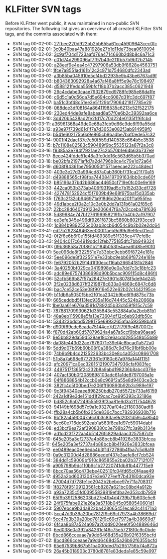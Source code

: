 # KLFitter SVN tags

Before KLFitter went public, it was maintained in non-public SVN repositories.
The following list gives an overview of all created KLFitter SVN tags, and the
commits associated with them:

* SVN tag 00-02-00: [27fbee220d922bb2bb655a61cc45909643cec0fc](https://www.github.com/KLFitter/KLFitter/commit/27fbee220d922bb2bb655a61cc45909643cec0fc)
* SVN tag 00-02-01: [3c0b40baa47a881928e27b1d11de73bea0610094](https://www.github.com/KLFitter/KLFitter/commit/3c0b40baa47a881928e27b1d11de73bea0610094)
* SVN tag 00-02-02: [3c9af704d1723aafd76a4714660b2d8b8c6a71c3](https://www.github.com/KLFitter/KLFitter/commit/3c9af704d1723aafd76a4714660b2d8b8c6a71c3)
* SVN tag 00-02-03: [c01d74d299096af7f97b43e211fb57b9b12b2145](https://www.github.com/KLFitter/KLFitter/commit/c01d74d299096af7f97b43e211fb57b9b12b2145)
* SVN tag 00-03-00: [a28eef9e4ea4c47297906a53db9f8628e4563751](https://www.github.com/KLFitter/KLFitter/commit/a28eef9e4ea4c47297906a53db9f8628e4563751)
* SVN tag 00-03-01: [1fce7a8551ad161b12c2c971d754680dfc2343ad](https://www.github.com/KLFitter/KLFitter/commit/1fce7a8551ad161b12c2c971d754680dfc2343ad)
* SVN tag 00-03-02: [a3b85ba045910e5cf4bd22935e9b43be6767ad9f](https://www.github.com/KLFitter/KLFitter/commit/a3b85ba045910e5cf4bd22935e9b43be6767ad9f)
* SVN tag 00-03-03: [b804363092928a4a67af48a8fff5e9e78c198497](https://www.github.com/KLFitter/KLFitter/commit/b804363092928a4a67af48a8fff5e9e78c198497)
* SVN tag 00-03-04: [d588121fedda559bfcf18b37b2acc385c0621948](https://www.github.com/KLFitter/KLFitter/commit/d588121fedda559bfcf18b37b2acc385c0621948)
* SVN tag 00-03-05: [29c4cdabe3caae7932879cd9788fc985e86da1fe](https://www.github.com/KLFitter/KLFitter/commit/29c4cdabe3caae7932879cd9788fc985e86da1fe)
* SVN tag 00-03-06: [c6d5c1a0d56da7d5e694cc6087d31fc3dc697f87](https://www.github.com/KLFitter/KLFitter/commit/c6d5c1a0d56da7d5e694cc6087d31fc3dc697f87)
* SVN tag 00-03-07: [ba51c3bf48c51ee3e51f29bf7906421817785e29](https://www.github.com/KLFitter/KLFitter/commit/ba51c3bf48c51ee3e51f29bf7906421817785e29)
* SVN tag 00-03-08: [068dce3df08164a8641198535c6213c52f522175](https://www.github.com/KLFitter/KLFitter/commit/068dce3df08164a8641198535c6213c52f522175)
* SVN tag 00-03-09: [230ed44de8afe8abaad8a57f0e6b2c39392aa6ce](https://www.github.com/KLFitter/KLFitter/commit/230ed44de8afe8abaad8a57f0e6b2c39392aa6ce)
* SVN tag 00-03-10: [3d420b5438ad2fe2fd17c70d224e0135f1f6fcbd](https://www.github.com/KLFitter/KLFitter/commit/3d420b5438ad2fe2fd17c70d224e0135f1f6fcbd)
* SVN tag 00-03-11: [a36961368a49de0e68a3fcb9d66c9dc6f99a55dd](https://www.github.com/KLFitter/KLFitter/commit/a36961368a49de0e68a3fcb9d66c9dc6f99a55dd)
* SVN tag 00-03-12: [a93e97f739d61d1f7a7d3653e082f3ab914959f0](https://www.github.com/KLFitter/KLFitter/commit/a93e97f739d61d1f7a7d3653e082f3ab914959f0)
* SVN tag 00-03-13: [b541e602175b6a9e865cb9badbe7baf0ede57c32](https://www.github.com/KLFitter/KLFitter/commit/b541e602175b6a9e865cb9badbe7baf0ede57c32)
* SVN tag 00-03-14: [9001f42dacf37e7c50f559d140538c664b5c3538](https://www.github.com/KLFitter/KLFitter/commit/9001f42dacf37e7c50f559d140538c664b5c3538)
* SVN tag 00-03-15: [b7c1108e02583c590489f9bc5535123a87f2a3c8](https://www.github.com/KLFitter/KLFitter/commit/b7c1108e02583c590489f9bc5535123a87f2a3c8)
* SVN tag 00-03-16: [f9385a3e794f7921ae27c2b570b1e64b63b737e9](https://www.github.com/KLFitter/KLFitter/commit/f9385a3e794f7921ae27c2b570b1e64b63b737e9)
* SVN tag 00-03-17: [8ece424fdde51e48a3fc0dd16c563d65b5b370ad](https://www.github.com/KLFitter/KLFitter/commit/8ece424fdde51e48a3fc0dd16c563d65b5b370ad)
* SVN tag 00-03-18: [be02bfa21971affd7a2d4796b8ce4c79e1d72a64](https://www.github.com/KLFitter/KLFitter/commit/be02bfa21971affd7a2d4796b8ce4c79e1d72a64)
* SVN tag 00-03-19: [d608f84361be7950050f1571aeecae222c48dec1](https://www.github.com/KLFitter/KLFitter/commit/d608f84361be7950050f1571aeecae222c48dec1)
* SVN tag 00-03-30: [403e3e27d3a994cd87a0ab360bf731ca21f70a15](https://www.github.com/KLFitter/KLFitter/commit/403e3e27d3a994cd87a0ab360bf731ca21f70a15)
* SVN tag 00-03-31: [d49888565cf98fba744084197091634bb0cde60f](https://www.github.com/KLFitter/KLFitter/commit/d49888565cf98fba744084197091634bb0cde60f)
* SVN tag 00-03-32: [b85196a37bd2b686ac44650cf719e0fc00e9e169](https://www.github.com/KLFitter/KLFitter/commit/b85196a37bd2b686ac44650cf719e0fc00e9e169)
* SVN tag 00-03-33: [442ca053b373ab406f9319ad5c7b152d33cdf728](https://www.github.com/KLFitter/KLFitter/commit/442ca053b373ab406f9319ad5c7b152d33cdf728)
* SVN tag 00-03-34: [427478152924cf5f7609b49e68f975ba15d335ab](https://www.github.com/KLFitter/KLFitter/commit/427478152924cf5f7609b49e68f975ba15d335ab)
* SVN tag 00-03-35: [f763c2f32cb946971a918d6d20ea201f1a955fea](https://www.github.com/KLFitter/KLFitter/commit/f763c2f32cb946971a918d6d20ea201f1a955fea)
* SVN tag 00-03-36: [49d1abce2f0a2c10c3e0b2dd7a131b61a02f85c6](https://www.github.com/KLFitter/KLFitter/commit/49d1abce2f0a2c10c3e0b2dd7a131b61a02f85c6)
* SVN tag 00-03-37: [22bc28d6407d9123e206647f6a7d2cceba78f636](https://www.github.com/KLFitter/KLFitter/commit/22bc28d6407d9123e206647f6a7d2cceba78f636)
* SVN tag 00-03-38: [5d89684e747bf2761969582191b7b40b2af97907](https://www.github.com/KLFitter/KLFitter/commit/5d89684e747bf2761969582191b7b40b2af97907)
* SVN tag 00-03-39: [ee3efe345e496df9261f873bc5860b802f93cce9](https://www.github.com/KLFitter/KLFitter/commit/ee3efe345e496df9261f873bc5860b802f93cce9)
* SVN tag 00-03-40: [1c884b9892525c00ab3ccb6d054c9b2b02e2dc64](https://www.github.com/KLFitter/KLFitter/commit/1c884b9892525c00ab3ccb6d054c9b2b02e2dc64)
* SVN tag 00-03-41: [edf7b292349463ee000f1aeb9d99d9e9fec01ec1](https://www.github.com/KLFitter/KLFitter/commit/edf7b292349463ee000f1aeb9d99d9e9fec01ec1)
* SVN tag 00-03-42: [0f2f6e6b6f0e155fd489389e51f335ce417cfd8c](https://www.github.com/KLFitter/KLFitter/commit/0f2f6e6b6f0e155fd489389e51f335ce417cfd8c)
* SVN tag 00-03-43: [9404c017c64919ddc12feb775185dfc7bb949324](https://www.github.com/KLFitter/KLFitter/commit/9404c017c64919ddc12feb775185dfc7bb949324)
* SVN tag 00-04-00: [09b36858a20f861b2184b053fe4aea6fd85e90f0](https://www.github.com/KLFitter/KLFitter/commit/09b36858a20f861b2184b053fe4aea6fd85e90f0)
* SVN tag 00-04-01: [5ee096de8f322551e7e33bbc9ebb69f8724e181e](https://www.github.com/KLFitter/KLFitter/commit/5ee096de8f322551e7e33bbc9ebb69f8724e181e)
* SVN tag 00-04-02: [5ee096de8f322551e7e33bbc9ebb69f8724e181e](https://www.github.com/KLFitter/KLFitter/commit/5ee096de8f322551e7e33bbc9ebb69f8724e181e)
* SVN tag 00-04-03: [fe6792052b2914d1f30eccf16ab26654f81b2846](https://www.github.com/KLFitter/KLFitter/commit/fe6792052b2914d1f30eccf16ab26654f81b2846)
* SVN tag 00-04-04: [3a40250bf029ca0419898e0e0a7dd7c3c18bfc23](https://www.github.com/KLFitter/KLFitter/commit/3a40250bf029ca0419898e0e0a7dd7c3c18bfc23)
* SVN tag 00-04-05: [adc89e67574386698d90b5bcac909115d8c486f4](https://www.github.com/KLFitter/KLFitter/commit/adc89e67574386698d90b5bcac909115d8c486f4)
* SVN tag 00-04-06: [52cfb569b87f57a28427e3901c8078f5de94d245](https://www.github.com/KLFitter/KLFitter/commit/52cfb569b87f57a28427e3901c8078f5de94d245)
* SVN tag 00-04-07: [3f2e0238d607ff3219878c833a04869c6847c6d8](https://www.github.com/KLFitter/KLFitter/commit/3f2e0238d607ff3219878c833a04869c6847c6d8)
* SVN tag 00-04-08: [bac7ce52ce53e08f9016e522e62b02c1442195ce](https://www.github.com/KLFitter/KLFitter/commit/bac7ce52ce53e08f9016e522e62b02c1442195ce)
* SVN tag 00-04-09: [b11db6a5050f5be2f01ca2342b9bc6f9d875c73b](https://www.github.com/KLFitter/KLFitter/commit/b11db6a5050f5be2f01ca2342b9bc6f9d875c73b)
* SVN tag 00-04-10: [665ceddbd5f13fec935a116d74445c524b20668a](https://www.github.com/KLFitter/KLFitter/commit/665ceddbd5f13fec935a116d74445c524b20668a)
* SVN tag 00-04-11: [1be0aa61e676a3591d789245b33cb59f815c7c59](https://www.github.com/KLFitter/KLFitter/commit/1be0aa61e676a3591d789245b33cb59f815c7c59)
* SVN tag 00-04-12: [787881709930621d355843e552884a0a2bcb81b1](https://www.github.com/KLFitter/KLFitter/commit/787881709930621d355843e552884a0a2bcb81b1)
* SVN tag 00-04-13: [48a8eb115908e5fa13e73604df12c6eb93dfb50c](https://www.github.com/KLFitter/KLFitter/commit/48a8eb115908e5fa13e73604df12c6eb93dfb50c)
* SVN tag 00-04-14: [534323bdcbd5298175e6993265afaa593598baf8](https://www.github.com/KLFitter/KLFitter/commit/534323bdcbd5298175e6993265afaa593598baf8)
* SVN tag 00-04-15: [d909f69cde6cada75144cc7d27f79f9e46700f2c](https://www.github.com/KLFitter/KLFitter/commit/d909f69cde6cada75144cc7d27f79f9e46700f2c)
* SVN tag 00-04-16: [f870d42ab60d57879624a4a67a5ccf9bba96aea6](https://www.github.com/KLFitter/KLFitter/commit/f870d42ab60d57879624a4a67a5ccf9bba96aea6)
* SVN tag 00-04-17: [9e5bb829da59d529ae18c2e6acdd285548b55b89](https://www.github.com/KLFitter/KLFitter/commit/9e5bb829da59d529ae18c2e6acdd285548b55b89)
* SVN tag 00-04-18: [da08fe443d22ae7676071e39ef4c8bcad1a572a0](https://www.github.com/KLFitter/KLFitter/commit/da08fe443d22ae7676071e39ef4c8bcad1a572a0)
* SVN tag 00-04-19: [5dd9d07b69b60b08f0a386d7c9d76c91bf6bb00e](https://www.github.com/KLFitter/KLFitter/commit/5dd9d07b69b60b08f0a386d7c9d76c91bf6bb00e)
* SVN tag 00-04-20: [74b9b9b4cd212522633bc30e8c4a053c08661708](https://www.github.com/KLFitter/KLFitter/commit/74b9b9b4cd212522633bc30e8c4a053c08661708)
* SVN tag 00-04-21: [51b8a7a698e9772f361c9180c67a976a144f1151](https://www.github.com/KLFitter/KLFitter/commit/51b8a7a698e9772f361c9180c67a976a144f1151)
* SVN tag 00-04-22: [afc20971ca0ec32815121907347936cfaf083fec](https://www.github.com/KLFitter/KLFitter/commit/afc20971ca0ec32815121907347936cfaf083fec)
* SVN tag 00-04-23: [4497517f365f2c232b8a9abd198236b8abcd376e](https://www.github.com/KLFitter/KLFitter/commit/4497517f365f2c232b8a9abd198236b8abcd376e)
* SVN tag 00-04-24: [407acf30b0f2089898103adc61a1de8797005a1e](https://www.github.com/KLFitter/KLFitter/commit/407acf30b0f2089898103adc61a1de8797005a1e)
* SVN tag 00-04-25: [04f8868854b12ccb0e8c969f2a55e8d9403ce3cb](https://www.github.com/KLFitter/KLFitter/commit/04f8868854b12ccb0e8c969f2a55e8d9403ce3cb)
* SVN tag 00-04-26: [382fc4c5f00bed7e206fff60890b92b3c989e197](https://www.github.com/KLFitter/KLFitter/commit/382fc4c5f00bed7e206fff60890b92b3c989e197)
* SVN tag 00-05-00: [9c3f94340eaee898250bdb270d5572b733af6159](https://www.github.com/KLFitter/KLFitter/commit/9c3f94340eaee898250bdb270d5572b733af6159)
* SVN tag 00-05-01: [242a1df9e3de151dd1f29cac7ce995393c32186e](https://www.github.com/KLFitter/KLFitter/commit/242a1df9e3de151dd1f29cac7ce995393c32186e)
* SVN tag 00-05-02: [bd852c9a07249555939f3aa81e6d3a2f17544678](https://www.github.com/KLFitter/KLFitter/commit/bd852c9a07249555939f3aa81e6d3a2f17544678)
* SVN tag 00-05-03: [94149bf698d57c9a1c93270af04e2f180380adf8](https://www.github.com/KLFitter/KLFitter/commit/94149bf698d57c9a1c93270af04e2f180380adf8)
* SVN tag 00-05-04: [ffb28a4cb5b6fb205de836c7bcc782936930b716](https://www.github.com/KLFitter/KLFitter/commit/ffb28a4cb5b6fb205de836c7bcc782936930b716)
* SVN tag 00-05-05: [9bf82a4590047a6c0b3c83ae9d2031d59c4a8540](https://www.github.com/KLFitter/KLFitter/commit/9bf82a4590047a6c0b3c83ae9d2031d59c4a8540)
* SVN tag 00-05-07: [5ec60e716dc592eab1a563f8ca1d97c59014dabf](https://www.github.com/KLFitter/KLFitter/commit/5ec60e716dc592eab1a563f8ca1d97c59014dabf)
* SVN tag 00-05-08: [ed3bcf9ea72af3908380c3e798b27fc3a9b3134e](https://www.github.com/KLFitter/KLFitter/commit/ed3bcf9ea72af3908380c3e798b27fc3a9b3134e)
* SVN tag 00-05-09: [ad1cd23f722aa4b51426fc829adaac3257587cfe](https://www.github.com/KLFitter/KLFitter/commit/ad1cd23f722aa4b51426fc829adaac3257587cfe)
* SVN tag 00-05-10: [645e205a3ef2737a4b88bcb8b41926e3833bfcea](https://www.github.com/KLFitter/KLFitter/commit/645e205a3ef2737a4b88bcb8b41926e3833bfcea)
* SVN tag 00-05-11: [645e205a3ef2737a4b88bcb8b41926e3833bfcea](https://www.github.com/KLFitter/KLFitter/commit/645e205a3ef2737a4b88bcb8b41926e3833bfcea)
* SVN tag 00-05-12: [ee0489eac0ee6eda4b3f1d72786b4fba7c5d8a19](https://www.github.com/KLFitter/KLFitter/commit/ee0489eac0ee6eda4b3f1d72786b4fba7c5d8a19)
* SVN tag 00-05-13: [0a9c31200d4d28686eedef437e3aefe8cf7cb524](https://www.github.com/KLFitter/KLFitter/commit/0a9c31200d4d28686eedef437e3aefe8cf7cb524)
* SVN tag 00-05-14: [384dd1c59009bf910c865855e2ba02b37712f017](https://www.github.com/KLFitter/KLFitter/commit/384dd1c59009bf910c865855e2ba02b37712f017)
* SVN tag 00-05-15: [a905798b9dc110b9c1b27220741db81b447715e9](https://www.github.com/KLFitter/KLFitter/commit/a905798b9dc110b9c1b27220741db81b447715e9)
* SVN tag 00-05-16: [8bcc70aa56c473ebe402510fc04fd65c0f4aae49](https://www.github.com/KLFitter/KLFitter/commit/8bcc70aa56c473ebe402510fc04fd65c0f4aae49)
* SVN tag 00-05-17: [4952a2bd60313047e3e6727eeff7b43180dca93e](https://www.github.com/KLFitter/KLFitter/commit/4952a2bd60313047e3e6727eeff7b43180dca93e)
* SVN tag 00-05-18: [47004d7d778fe1ce2042b2bebce97e71fa708317](https://www.github.com/KLFitter/KLFitter/commit/47004d7d778fe1ce2042b2bebce97e71fa708317)
* SVN tag 00-05-19: [1f8278f95109123561cb8287a621bc08bd4a912b](https://www.github.com/KLFitter/KLFitter/commit/1f8278f95109123561cb8287a621bc08bd4a912b)
* SVN tag 00-05-20: [a93a7235c5fd03955839819efdba2e353cdb7959](https://www.github.com/KLFitter/KLFitter/commit/a93a7235c5fd03955839819efdba2e353cdb7959)
* SVN tag 00-05-21: [65f9b39f2586203bd27e4fb4d4739b71b603e5e8](https://www.github.com/KLFitter/KLFitter/commit/65f9b39f2586203bd27e4fb4d4739b71b603e5e8)
* SVN tag 00-05-22: [24f975fabe921e26a3a5718b045c0580540601d1](https://www.github.com/KLFitter/KLFitter/commit/24f975fabe921e26a3a5718b045c0580540601d1)
* SVN tag 00-05-23: [5907ebce9b34a822ba428065451eca82c41471a3](https://www.github.com/KLFitter/KLFitter/commit/5907ebce9b34a822ba428065451eca82c41471a3)
* SVN tag 00-06-00: [5cc47d3b39a20bd7812f9c69cf7973a4b38669d7](https://www.github.com/KLFitter/KLFitter/commit/5cc47d3b39a20bd7812f9c69cf7973a4b38669d7)
* SVN tag 00-06-01: [5cc47d3b39a20bd7812f9c69cf7973a4b38669d7](https://www.github.com/KLFitter/KLFitter/commit/5cc47d3b39a20bd7812f9c69cf7973a4b38669d7)
* SVN tag 00-06-02: [6f4aa8b87a524a097a20dd9020ee0f504889646d](https://www.github.com/KLFitter/KLFitter/commit/6f4aa8b87a524a097a20dd9020ee0f504889646d)
* SVN tag 00-07-00: [6ed038e0a392a84261cf46c75e57218f0c9c0bde](https://www.github.com/KLFitter/KLFitter/commit/6ed038e0a392a84261cf46c75e57218f0c9c0bde)
* SVN tag 00-07-01: [8bcd866cceaae7a9dd6468d35a26b92f6355bcfd](https://www.github.com/KLFitter/KLFitter/commit/8bcd866cceaae7a9dd6468d35a26b92f6355bcfd)
* SVN tag 00-07-02: [8bcd866cceaae7a9dd6468d35a26b92f6355bcfd](https://www.github.com/KLFitter/KLFitter/commit/8bcd866cceaae7a9dd6468d35a26b92f6355bcfd)
* SVN tag 00-07-03: [65e67539b867b51ba000ded7b2951756b74a872a](https://www.github.com/KLFitter/KLFitter/commit/65e67539b867b51ba000ded7b2951756b74a872a)
* SVN tag 00-07-05: [26a45b018903c3780d8781e83deda1e85c59e997](https://www.github.com/KLFitter/KLFitter/commit/26a45b018903c3780d8781e83deda1e85c59e997)
